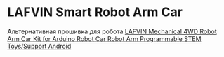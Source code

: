 # LAFVIN Smart Robot Arm Car
Альтернативная прошивка для робота [LAFVIN Mechanical 4WD Robot Arm Car Kit for Arduino Robot Car Robot Arm Programmable STEM Toys/Support Android](https://lafvintech.com/products/lafvin-mechanical-4wd-robot-arm-car-kit-for-arduino-robot-car-robot-arm-programmable-stem-toys-support-android-1)
